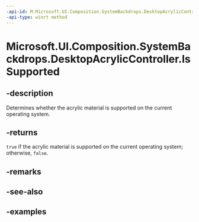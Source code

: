 ```yaml
---
-api-id: M:Microsoft.UI.Composition.SystemBackdrops.DesktopAcrylicController.IsSupported
-api-type: winrt method
---
```


# Microsoft.UI.Composition.SystemBackdrops.DesktopAcrylicController.IsSupported

<!--
public static bool IsSupported ();
-->

## -description

Determines whether the acrylic material is supported on the current operating system.

## -returns

`true` if the acrylic material is supported on the current operating system; otherwise, `false`.

## -remarks

## -see-also

## -examples
